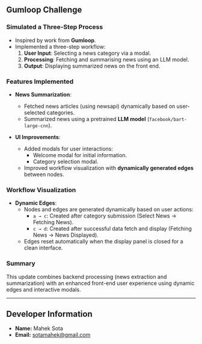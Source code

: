 ## Gumloop Challenge

### Simulated a Three-Step Process
- Inspired by work from **Gumloop**.
- Implemented a three-step workflow:
  1. **User Input**: Selecting a news category via a modal.
  2. **Processing**: Fetching and summarising news using an LLM model.
  3. **Output**: Displaying summarized news on the front end.

### Features Implemented
- **News Summarization**:
  - Fetched news articles (using newsapi) dynamically based on user-selected categories.
  - Summarized news using a pretrained **LLM model** (`facebook/bart-large-cnn`).

- **UI Improvements**:
  - Added modals for user interactions:
    - Welcome modal for initial information.
    - Category selection modal.
  - Improved workflow visualization with **dynamically generated edges** between nodes.

### Workflow Visualization
- **Dynamic Edges**:
  - Nodes and edges are generated dynamically based on user actions:
    - `a → c`: Created after category submission (Select News → Fetching News).
    - `c → d`: Created after successful data fetch and display (Fetching News → News Displayed).
  - Edges reset automatically when the display panel is closed for a clean interface.

### Summary
This update combines backend processing (news extraction and summarization) with an enhanced front-end user experience using dynamic edges and interactive modals.

---

## Developer Information
- **Name:** Mahek Sota  
- **Email:** sotamahek@gmail.com  
